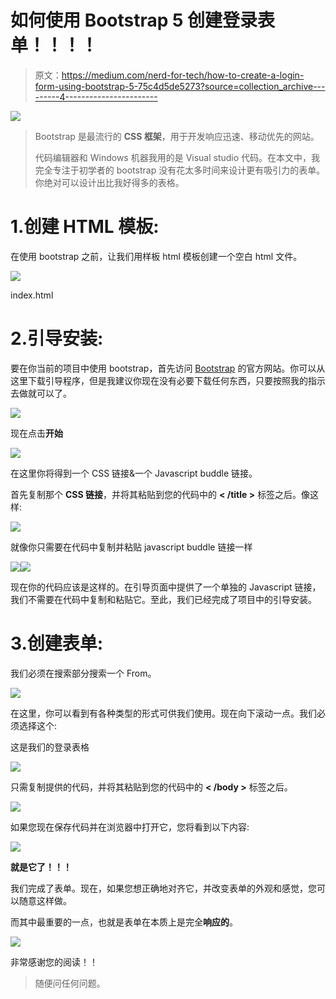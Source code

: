 # 如何使用 Bootstrap 5 创建登录表单！！！！

> 原文：<https://medium.com/nerd-for-tech/how-to-create-a-login-form-using-bootstrap-5-75c4d5de5273?source=collection_archive---------4----------------------->

![](img/648acebadb408eca984e6f2482c4ae1f.png)

> Bootstrap 是最流行的 **CSS 框架**，用于开发响应迅速、移动优先的网站。
> 
> 代码编辑器和 Windows 机器我用的是 Visual studio 代码。在本文中，我完全专注于初学者的 bootstrap 没有花太多时间来设计更有吸引力的表单。你绝对可以设计出比我好得多的表格。

# 1.创建 HTML 模板:

在使用 bootstrap 之前，让我们用样板 html 模板创建一个空白 html 文件。

![](img/288a99a91f4a329923d4a482f3c3171b.png)

index.html

# 2.引导安装:

要在你当前的项目中使用 bootstrap，首先访问 [Bootstrap](https://getbootstrap.com/) 的官方网站。你可以从这里下载引导程序，但是我建议你现在没有必要下载任何东西，只要按照我的指示去做就可以了。

![](img/18e2836a1e976013aff895413634ef6e.png)

现在点击**开始**

![](img/bc53bbf6d03f9b153c76fdbe926f831d.png)

在这里你将得到一个 CSS 链接&一个 Javascript buddle 链接。

首先复制那个 **CSS 链接**，并将其粘贴到您的代码中的 **< /title >** 标签之后。像这样:

![](img/c20a98456cd4b661dda35bcc023494ef.png)

就像你只需要在代码中复制并粘贴 javascript buddle 链接一样

![](img/9e1d4be6978e31d1d6dbd739941d0f97.png)![](img/acb3f40a46a9137a8ef31d86545ad6cd.png)

现在你的代码应该是这样的。在引导页面中提供了一个单独的 Javascript 链接，我们不需要在代码中复制和粘贴它。至此，我们已经完成了项目中的引导安装。

# 3.创建表单:

我们必须在搜索部分搜索一个 From。

![](img/d00a7be98d21c753f0d3379d221d1480.png)

在这里，你可以看到有各种类型的形式可供我们使用。现在向下滚动一点。我们必须选择这个:

这是我们的登录表格

![](img/e1eb099033fcdbc686670601c4ed9bf0.png)

只需复制提供的代码，并将其粘贴到您的代码中的 **< /body >** 标签之后。

![](img/9e9c22cd7c94e8be6d9a3d4e96639827.png)

如果您现在保存代码并在浏览器中打开它，您将看到以下内容:

![](img/640162a0804f2b9fa7f4bce36edc9090.png)

**就是它了！！！**

我们完成了表单。现在，如果您想正确地对齐它，并改变表单的外观和感觉，您可以随意这样做。

而其中最重要的一点，也就是表单在本质上是完全**响应的**。

![](img/cec1ffc8af5f1226bd5a8e4d075ce996.png)

非常感谢您的阅读！！

> 随便问任何问题。